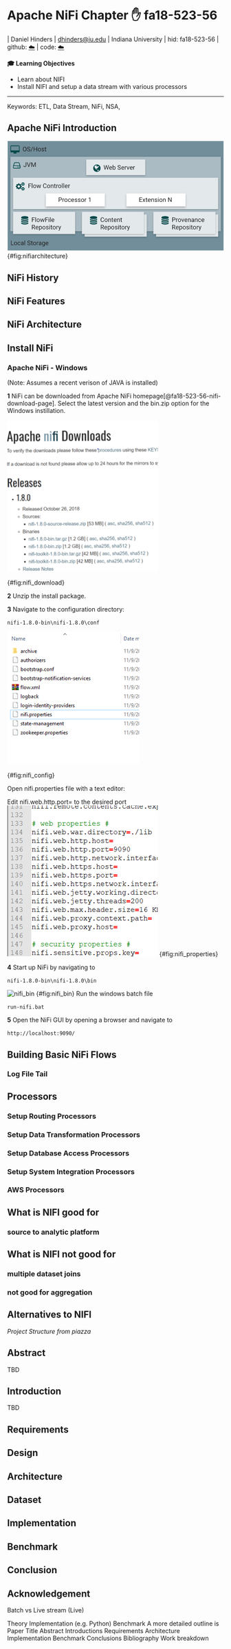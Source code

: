 # Apache NiFi Chapter :hand: fa18-523-56

| Daniel Hinders
| dhinders@iu.edu
| Indiana University
| hid: fa18-523-56
| github: [:cloud:](https://github.com/cloudmesh-community/fa18-523-56/blob/master/project-report/report.md)
| code: [:cloud:](https://github.com/cloudmesh-community/fa18-523-56/blob/master/project-code/code)

**:mortar_board: Learning Objectives**

* Learn about NIFI
* Install NIFI and setup a data stream with various processors
---

Keywords: ETL, Data Stream, NiFi, NSA, 


## Apache NiFi Introduction
![NiFi Architecture](images/nifi_architecture.PNG)
{#fig:nifiarchitecture}

## NiFi History

## NiFi Features

## NiFi Architecture

## Install NiFi


### Apache NiFi - Windows

(Note: Assumes a recent verison of JAVA is installed)

**1**
NiFi can be downloaded from Apache NiFi homepage[@fa18-523-56-nifi-download-page]. Select the latest version and the bin.zip option for the Windows instillation.

![nifi_download](images/nifi_download.png)

{#fig:nifi_download}

**2**
Unzip the install package.

**3**
Navigate to the configuration directory:
``` 
nifi-1.8.0-bin\nifi-1.8.0\conf
```
![nifi_config](images/nifi_config.png)

{#fig:nifi_config}

Open nifi.properties file with a text editor:

Edit nifi.web.http.port= to the desired port
![nifi_properties](images/nifi_properties.png)
{#fig:nifi_properties}

**4**
Start up NiFi by navigating to
``` 
nifi-1.8.0-bin\nifi-1.8.0\bin
```
![nifi_bin](images/nifi_bins.png)
{#fig:nifi_bin}
Run the windows batch file
``` 
run-nifi.bat
```
**5**
Open the NiFi GUI by opening a browser and navigate to
```
http://localhost:9090/
```

## Building Basic NiFi Flows

### Log File Tail

### 

## Processors

### Setup Routing Processors

### Setup Data Transformation Processors

### Setup Database Access Processors

### Setup System Integration Processors

### AWS Processors

## What is NIFI good for
### source to analytic platform
### 

## What is NIFI not good for
### multiple dataset joins
### not good for aggregation  


## Alternatives to NIFI




*Project Structure from piazza*

## Abstract

TBD

## Introduction

TBD

## Requirements

## Design 

## Architecture

## Dataset

## Implementation

## Benchmark

## Conclusion

## Acknowledgement




Batch vs Live stream (Live)
 
Theory
Implementation (e.g. Python)
Benchmark
A more detailed outline is
Paper
Title
Abstract
Introductions
Requirements
Architecture
Implementation
Benchmark
Conclusions
Bibliography
Work breakdown


